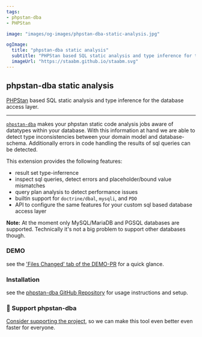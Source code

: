 ```yaml
---
tags:
- phpstan-dba
- PHPStan

image: "images/og-images/phpstan-dba-static-analysis.jpg"

ogImage:
  title: "phpstan-dba static analysis"
  subtitle: "PHPStan based SQL static analysis and type inference for the database access layer"
  imageUrl: "https://staabm.github.io/staabm.svg"
---
```


## phpstan-dba static analysis

[PHPStan](https://phpstan.org/blog/find-bugs-in-your-code-without-writing-tests) based SQL static analysis and type inference for the database access layer.

---

[`phpstan-dba`](https://github.com/staabm/phpstan-dba) makes your phpstan static code analysis jobs aware of datatypes within your database.
With this information at hand we are able to detect type inconsistencies between your domain model and database-schema.
Additionally errors in code handling the results of sql queries can be detected.

This extension provides the following features:

* result set type-inferrence
* inspect sql queries, detect errors and placeholder/bound value mismatches
* query plan analysis to detect performance issues
* builtin support for `doctrine/dbal`, `mysqli`, and `PDO`
* API to configure the same features for your custom sql based database access layer


**Note:**
At the moment only MySQL/MariaDB and PGSQL databases are supported. Technically it's not a big problem to support other databases though.


### DEMO

see the ['Files Changed' tab of the DEMO-PR](https://github.com/staabm/phpstan-dba/pull/61/files#diff-98a3c43049f6a0c859c0303037d9773534396533d7890bad187d465d390d634e) for a quick glance.

### Installation

see the [phpstan-dba GitHub Repository](https://github.com/staabm/phpstan-dba) for usage instructions and setup.

### 💌 Support phpstan-dba

[Consider supporting the project](https://github.com/sponsors/staabm), so we can make this tool even better even faster for everyone.
